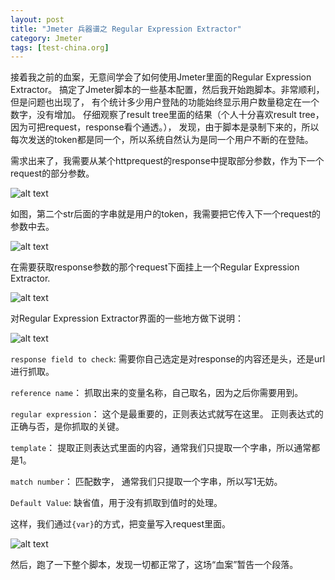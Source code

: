 ```yaml
---
layout: post
title: "Jmeter 兵器谱之 Regular Expression Extractor"
category: Jmeter
tags: [test-china.org]
---
```


接着我之前的血案，无意间学会了如何使用Jmeter里面的Regular Expression Extractor。
搞定了Jmeter脚本的一些基本配置，然后我开始跑脚本。非常顺利，但是问题也出现了，
有个统计多少用户登陆的功能始终显示用户数量稳定在一个数字，没有增加。
仔细观察了result tree里面的结果（个人十分喜欢result tree，因为可把request，response看个通透。），
发现，由于脚本是录制下来的，所以每次发送的token都是同一个，所以系统自然认为是同一个用户不断的在登陆。

需求出来了，我需要从某个httprequest的response中提取部分参数，作为下一个request的部分参数。

![alt text][1]

如图，第二个str后面的字串就是用户的token，我需要把它传入下一个request的参数中去。

![alt text][2]


在需要获取response参数的那个request下面挂上一个Regular Expression Extractor.

![alt text][3]

对Regular Expression Extractor界面的一些地方做下说明：

![alt text][4]

`response field to check`: 需要你自己选定是对response的内容还是头，还是url进行抓取。

`reference name`： 抓取出来的变量名称，自己取名，因为之后你需要用到。

`regular expression`： 这个是最重要的，正则表达式就写在这里。 正则表达式的正确与否，是你抓取的关键。

`template`： 提取正则表达式里面的内容，通常我们只提取一个字串，所以通常都是$1$。

`match number`： 匹配数字， 通常我们只提取一个字串，所以写1无妨。

`Default Value`: 缺省值，用于没有抓取到值时的处理。

这样，我们通过`{var}`的方式，把变量写入request里面。

![alt text][5]

然后，跑了一下整个脚本，发现一切都正常了，这场“血案”暂告一个段落。

  [1]: https://reeg0a.bay.livefilestore.com/y1pp8EmQ60SdKGa1IAg4u-62jYlLwlwf_j9CIojNOdilYMYzzEHKVzs6SpQv70pNxf4HwN-KfAhPPzSrkrv-_XP-eHRyyvOHJmO/response.JPG?psid=1
  [2]: https://recfxa.bay.livefilestore.com/y1pMynMzxahrPPlvf4yzXo7Wp6ehUhL5E8Y8bFtYtuAmay5r6xKWE90E95V2bGFf8MbdYs1pkWuxGCPDVr4ohwdRwg1rKuBRc01/request.JPG?psid=1
  [3]: https://reenfw.bay.livefilestore.com/y1p0k0lbPYe3AVDtDOl9t_Yp_ZDGcKKNjpAO-KsipikIOC9XCtmxOWIL6Oscwnk67ShHQjKsg6R7-lX9VuvgPaInhc6EfiFg4oc/addComponent.jpg?psid=1
  [4]: https://redcja.bay.livefilestore.com/y1pbIsumJXdcJ3U79vtaIyLRUl3cxh-CR20K5sIssdtZFkS0mz-664UjZQ9PRGLJvkepu8RNeQJMfCMpDKGNhfH_2H6SBXDQX1e/REextractor.JPG?psid=1
  [5]: https://refwuq.bay.livefilestore.com/y1pORO3eVDUFU0HTGOOAoofQ_ko1kO9b5yE1wQMZAuLm5aDbWhLJFgps8_ad4sy2YzYMoDz9yUKT7Rn0reT37sA9XKwI-PLST79/request2.JPG?psid=1
